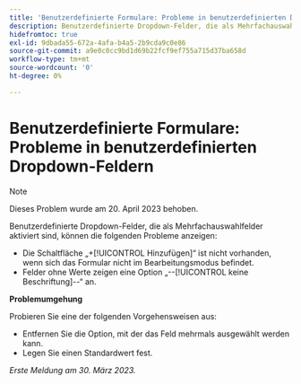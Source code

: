 ```yaml
---
title: 'Benutzerdefinierte Formulare: Probleme in benutzerdefinierten Dropdown-Feldern'
description: Benutzerdefinierte Dropdown-Felder, die als Mehrfachauswahlfelder aktiviert sind, können die Probleme anzeigen.
hidefromtoc: true
exl-id: 9dbada55-672a-4afa-b4a5-2b9cda9c0e86
source-git-commit: a9e0c0cc9bd1d69b22fcf9ef755a715d37ba658d
workflow-type: tm+mt
source-wordcount: '0'
ht-degree: 0%

---
```


# Benutzerdefinierte Formulare: Probleme in benutzerdefinierten Dropdown-Feldern

>[!NOTE]
>
>Dieses Problem wurde am 20. April 2023 behoben.

Benutzerdefinierte Dropdown-Felder, die als Mehrfachauswahlfelder aktiviert sind, können die folgenden Probleme anzeigen:

* Die Schaltfläche „+[!UICONTROL Hinzufügen]“ ist nicht vorhanden, wenn sich das Formular nicht im Bearbeitungsmodus befindet.
* Felder ohne Werte zeigen eine Option „--[!UICONTROL keine Beschriftung]--“ an.

**Problemumgehung**

Probieren Sie eine der folgenden Vorgehensweisen aus:

* Entfernen Sie die Option, mit der das Feld mehrmals ausgewählt werden kann.
* Legen Sie einen Standardwert fest.

_Erste Meldung am 30. März 2023._
